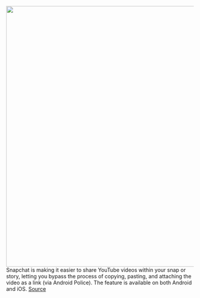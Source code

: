 <img src='https://cdn.vox-cdn.com/thumbor/hvRywMLlCNeLD0N1Atf9XX5D_UU=/0x0:1920x1080/1200x800/filters:focal(807x387:1113x693)/cdn.vox-cdn.com/uploads/chorus_image/image/70703308/snapchat_youtube_links_sticker.0.jpg' width='700px' /><br/>
Snapchat is making it easier to share YouTube videos within your snap or story, letting you bypass the process of copying, pasting, and attaching the video as a link (via Android Police). The feature is available on both Android and iOS.
<a href='https://www.theverge.com/2022/4/2/23007949/snapchat-share-youtube-videos-sticker'> Source <a/>
